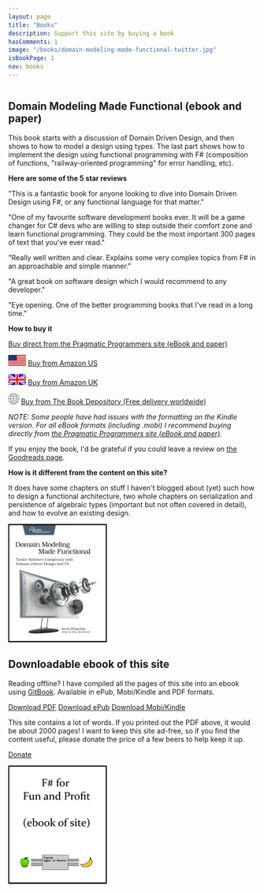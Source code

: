 ```yaml
---
layout: page
title: "Books"
description: Support this site by buying a book
hasComments: 1
image: "/books/domain-modeling-made-functional-twitter.jpg"
isBookPage: 1
nav: books
---
```




<div class="row video">  

<div class="col-sm-8" style="float:right;" markdown="1">

## Domain Modeling Made Functional (ebook and paper)

This book starts with a discussion of Domain Driven Design, and then shows to how to model a design using types. The last part shows how to implement the design using functional programming with F# (composition of functions, "railway-oriented programming" for error handling, etc). 

**Here are some of the 5 star reviews**

"This is a fantastic book for anyone looking to dive into Domain Driven Design using F#, or any functional language for that matter."

"One of my favourite software development books ever. It will be a game changer for C# devs who are willing to step outside their comfort zone and learn functional programming. They could be the most important 300 pages of text that you've ever read."

"Really well written and clear. Explains some very complex topics from F# in an approachable and simple manner."

"A great book on software design which I would recommend to any developer."

"Eye opening. One of the better programming books that I've read in a long time."

**How to buy it**

[Buy direct from the Pragmatic Programmers site (eBook and paper)](https://goo.gl/oviuHT)

<img src="/assets/img/US-flag.gif"> [Buy from Amazon US](https://goo.gl/iR36WC) 

<img src="/assets/img/UK-flag.gif"> [Buy from Amazon UK](https://goo.gl/JYkL8j)

<img src="/assets/img/globe-icon.png"> [Buy from The Book Depository (Free delivery worldwide)](https://www.bookdepository.com/Domain-Modeling-Made-Functional-Scott-Wlaschin/9781680502541)

*NOTE: Some people have had issues with the formatting on the Kindle version. For all eBook formats (including .mobi) I recommend buying directly from 
[the Pragmatic Programmers site (eBook and paper)](https://goo.gl/oviuHT).*

If you enjoy the book, I'd be grateful if you could leave a review on [the Goodreads page](https://www.goodreads.com/book/show/34921689-domain-modeling-made-functional).

**How is it different from the content on this site?**

It does have some chapters on stuff I haven't blogged about (yet) such how to design a functional architecture, two whole chapters on serialization and persistence of algebraic types (important but not often covered in detail), and how to evolve an existing design.


</div>

<div class="col-sm-4" style="float:left;">
<a href="https://goo.gl/oviuHT"><img alt="Domain Modeling Made Functional" src="domain-modeling-made-functional-200.jpg"></a>
</div>
    
</div>

----

<div class="row video">  

<div class="col-sm-8" style="float:right;" markdown="1">

## Downloadable ebook of this site

Reading offline? I have compiled all the pages of this site into an ebook using [GitBook](https://goo.gl/XHLBgC).
Available in ePub, Mobi/Kindle and PDF formats.

<a class="btn btn-primary" href="https://goo.gl/UVMgfs">Download PDF</a>
<a class="btn btn-primary" href="https://goo.gl/xadJJt">Download ePub</a>
<a class="btn btn-primary" href="https://goo.gl/gXFDNF">Download Mobi/Kindle</a>

This site contains a lot of words. If you printed out the PDF above, it would be about 2000 pages! I want to keep this site ad-free, so if you find the content useful, please donate the price of a few beers to help keep it up.

<a class="btn btn-warning" href="https://goo.gl/jz4URD">Donate</a>

</div>

<div class="col-sm-4" style="float:left;">
<a href="https://goo.gl/XHLBgC"><img alt="Gitbook" src="gitbook-200.jpg"></a>
</div>
    
</div>
